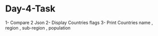 # Day-4-Task
1- Compare 2 Json           2- Display Countries flags         3- Print Countries name , region , sub-region , population
